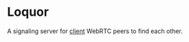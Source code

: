 # Loquor

A signaling server for [client](https://github.com/JakubGluszek/loquor_frontend) WebRTC peers to find each other.
